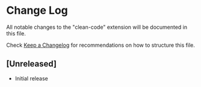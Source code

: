 # Change Log

All notable changes to the "clean-code" extension will be documented in this file.

Check [Keep a Changelog](http://keepachangelog.com/) for recommendations on how to structure this file.

## [Unreleased]

- Initial release